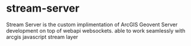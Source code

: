 # stream-server
Stream Server is the custom implimentation of ArcGIS Geovent Server development on top of webapi websockets. able to work seamlessly with arcgis javascript stream layer 
